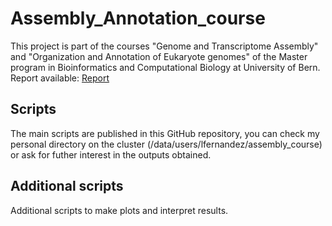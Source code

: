 # Assembly_Annotation_course
This project is part of the courses "Genome and Transcriptome Assembly" and "Organization and Annotation of Eukaryote genomes" of the Master program in Bioinformatics and Computational Biology at University of Bern.
Report available: [Report](/Report_LFC.docx)

## Scripts
The main scripts are published in this GitHub repository, you can check my personal directory on the cluster (/data/users/lfernandez/assembly_course) or ask for futher interest in the outputs obtained.

## Additional scripts
Additional scripts to make plots and interpret results.
